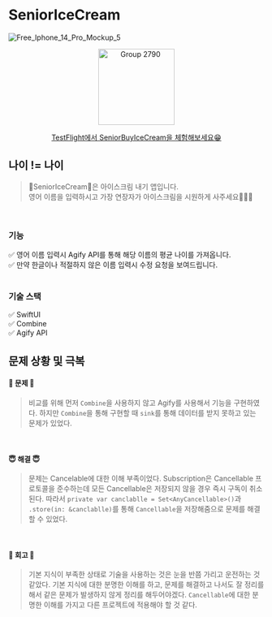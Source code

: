 # SeniorIceCream
![Free_Iphone_14_Pro_Mockup_5](https://github.com/moonkey48/SeniorIceCream/assets/105622985/d40a4a3b-fd65-4dda-9677-4942028e5b69)
<div align="center">
  <img width="150" alt="Group 2790" src="https://github.com/moonkey48/SeniorIceCream/assets/105622985/ebaf6fcc-68ee-460d-b4be-af2acb9ec361">
  
  [TestFlight에서 SeniorBuyIceCream을 체험해보세요😁](https://testflight.apple.com/join/yFxblWKm)
  
</div>

## 나이 != 나이
> 🍦SeniorIceCream🍦은 아이스크림 내기 앱입니다.<br/> 영어 이름을 입력하시고 가장 연장자가 아이스크림을 시원하게 사주세요🤩🍨🤩 
<br/>

### 기능

✅ 영어 이름 입력시 Agify API를 통해 해당 이름의 평균 나이를 가져옵니다. <br/>
✅ 만약 한글이나 적절하지 않은 이름 입력시 수정 요청을 보여드립니다. <br/>
<br/>

### 기술 스택

✅ SwiftUI<br/>
✅ Combine<br/>
✅ Agify API<br/>

## 문제 상황 및 극복

#### 👾 문제 👾
> 비교를 위해 먼저 `Combine`을 사용하지 않고 Agify를 사용해서 기능을 구현하였다. 하지만 `Combine`을 통해 구현할 때 `sink`를 통해 데이터를 받지 못하고 있는 문제가 있었다.

<br/>

#### 😇 해결 😇
> 문제는 Cancelable에 대한 이해 부족이었다. Subscription은 Cancellable 프로토콜을 준수하는데 모든 Cancellable은 저장되지 않을 경우 즉시 구독이 취소된다. 따라서 `private var canclablle = Set<AnyCancellable>()`과 `.store(in: &canclablle)`를 통해 `Cancellable`을 저장해줌으로 문제를 해결할 수 있었다.

<br/>

#### 💬 회고 💬
> 기본 지식이 부족한 상태로 기술을 사용하는 것은 눈을 반쯤 가리고 운전하는 것 같았다. 기본 지식에 대한 분명한 이해를 하고, 문제를 해결하고 나서도 잘 정리를 해서 같은 문제가 발생하지 않게 정리를 해두어야겠다. `Cancellable`에 대한 분명한 이해를 가지고 다른 프로젝트에 적용해야 할 것 같다. 
